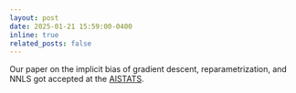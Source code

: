 ```yaml
---
layout: post
date: 2025-01-21 15:59:00-0400
inline: true
related_posts: false
---
```


Our paper on the implicit bias of gradient descent, reparametrization, and NNLS got accepted at the [AISTATS](https://virtual.aistats.org/).
 
